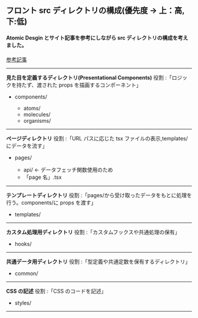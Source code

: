 ## フロント src ディレクトリの構成(優先度 → 上：高,下:低)

#### Atomic Desgin とサイト記事を参考にしながら src ディレクトリの構成を考えました。

[参考記事](https://maku.blog/p/4is2ahp/)

---

**見た目を定義するディレクトリ(Presentational Components)**
役割 :「ロジックを持たず、渡された props を描画するコンポーネント」

- components/

  - atoms/
  - molecules/
  - organisms/

---

**ページディレクトリ**
役割 :「URL パスに応じた tsx ファイルの表示,templates/にデータを流す」

- pages/

  - api/ ← データフェッチ関数使用のため
  - 「page 名」.tsx

---

**テンプレートディレクトリ**
役割 :「pages/から受け取ったデータをもとに処理を行う。components/に props を渡す」

- templates/

---

**カスタム処理用ディレクトリ**
役割 :「カスタムフックスや共通処理の保有」

- hooks/

---

**共通データ用ディレクトリ**
役割 :「型定義や共通定数を保有するディレクトリ」

- common/

---

**CSS の記述**
役割 :「CSS のコードを記述」

- styles/

---
